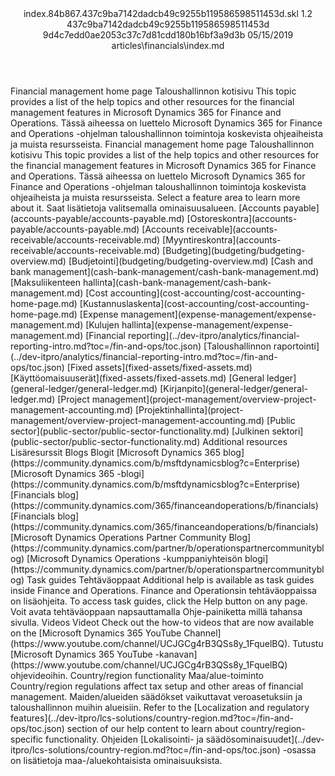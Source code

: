 <?xml version="1.0" encoding="UTF-8"?>
<xliff xmlns:logoport="urn:logoport:xliffeditor:xliff-extras:1.0" xmlns:tilt="urn:logoport:xliffeditor:tilt-non-translatables:1.0" xmlns:xsi="http://www.w3.org/2001/XMLSchema-instance" xmlns="urn:oasis:names:tc:xliff:document:1.2" xmlns:xliffext="urn:microsoft:content:schema:xliffextensions" version="1.2" xsi:schemaLocation="urn:oasis:names:tc:xliff:document:1.2 xliff-core-1.2-transitional.xsd">
  <file datatype="xml" source-language="en-US" original="index.md" target-language="fi-FI">
    <header>
      <tool tool-company="Microsoft" tool-version="1.0-7889195" tool-name="mdxliff" tool-id="mdxliff"/>
      <xliffext:skl_file_name>index.84b867.437c9ba7142dadcb49c9255b119586598511453d.skl</xliffext:skl_file_name>
      <xliffext:version>1.2</xliffext:version>
      <xliffext:ms.openlocfilehash>437c9ba7142dadcb49c9255b119586598511453d</xliffext:ms.openlocfilehash>
      <xliffext:ms.sourcegitcommit>9d4c7edd0ae2053c37c7d81cdd180b16bf3a9d3b</xliffext:ms.sourcegitcommit>
      <xliffext:ms.lasthandoff>05/15/2019</xliffext:ms.lasthandoff>
      <xliffext:ms.openlocfilepath>articles\financials\index.md</xliffext:ms.openlocfilepath>
    </header>
    <body>
      <group extype="content" id="content">
        <trans-unit xml:space="preserve" translate="yes" id="101" restype="x-metadata">
          <source>Financial management home page</source>
        <target logoport:matchpercent="101" state="translated" state-qualifier="leveraged-tm">Taloushallinnon kotisivu</target></trans-unit>
        <trans-unit xml:space="preserve" translate="yes" id="102" restype="x-metadata">
          <source>This topic provides a list of the help topics and other resources for the financial management features in Microsoft Dynamics 365 for Finance and Operations.</source>
        <target logoport:matchpercent="101" state="translated" state-qualifier="leveraged-tm">Tässä aiheessa on luettelo Microsoft Dynamics 365 for Finance and Operations -ohjelman taloushallinnon toimintoja koskevista ohjeaiheista ja muista resursseista.</target></trans-unit>
        <trans-unit xml:space="preserve" translate="yes" id="103">
          <source>Financial management home page</source>
        <target logoport:matchpercent="101" state="translated" state-qualifier="leveraged-tm">Taloushallinnon kotisivu</target></trans-unit>
        <trans-unit xml:space="preserve" translate="yes" id="104">
          <source>This topic provides a list of the help topics and other resources for the financial management features in Microsoft Dynamics 365 for Finance and Operations.</source>
        <target logoport:matchpercent="101" state="translated" state-qualifier="leveraged-tm">Tässä aiheessa on luettelo Microsoft Dynamics 365 for Finance and Operations -ohjelman taloushallinnon toimintoja koskevista ohjeaiheista ja muista resursseista.</target></trans-unit>
        <trans-unit xml:space="preserve" translate="yes" id="105">
          <source>Select a feature area to learn more about it.</source>
        <target logoport:matchpercent="101" state="translated" state-qualifier="leveraged-tm">Saat lisätietoja valitsemalla ominaisuusalueen.</target></trans-unit>
        <trans-unit xml:space="preserve" translate="yes" id="106">
          <source><bpt id="p1">[</bpt>Accounts payable<ept id="p1">](accounts-payable/accounts-payable.md)</ept></source>
        <target logoport:matchpercent="101" state="translated" state-qualifier="leveraged-tm"><bpt id="p1">[</bpt>Ostoreskontra<ept id="p1">](accounts-payable/accounts-payable.md)</ept></target></trans-unit>
        <trans-unit xml:space="preserve" translate="yes" id="107">
          <source><bpt id="p1">[</bpt>Accounts receivable<ept id="p1">](accounts-receivable/accounts-receivable.md)</ept></source>
        <target logoport:matchpercent="101" state="translated" state-qualifier="leveraged-tm"><bpt id="p1">[</bpt>Myyntireskontra<ept id="p1">](accounts-receivable/accounts-receivable.md)</ept></target></trans-unit>
        <trans-unit xml:space="preserve" translate="yes" id="108">
          <source><bpt id="p1">[</bpt>Budgeting<ept id="p1">](budgeting/budgeting-overview.md)</ept></source>
        <target logoport:matchpercent="101" state="translated" state-qualifier="leveraged-tm"><bpt id="p1">[</bpt>Budjetointi<ept id="p1">](budgeting/budgeting-overview.md)</ept></target></trans-unit>
        <trans-unit xml:space="preserve" translate="yes" id="109">
          <source><bpt id="p1">[</bpt>Cash and bank management<ept id="p1">](cash-bank-management/cash-bank-management.md)</ept></source>
        <target logoport:matchpercent="101" state="translated" state-qualifier="leveraged-tm"><bpt id="p1">[</bpt>Maksuliikenteen hallinta<ept id="p1">](cash-bank-management/cash-bank-management.md)</ept></target></trans-unit>
        <trans-unit xml:space="preserve" translate="yes" id="110">
          <source><bpt id="p1">[</bpt>Cost accounting<ept id="p1">](cost-accounting/cost-accounting-home-page.md)</ept></source>
        <target logoport:matchpercent="101" state="translated" state-qualifier="leveraged-tm"><bpt id="p1">[</bpt>Kustannuslaskenta<ept id="p1">](cost-accounting/cost-accounting-home-page.md)</ept></target></trans-unit>
        <trans-unit xml:space="preserve" translate="yes" id="111">
          <source><bpt id="p1">[</bpt>Expense management<ept id="p1">](expense-management/expense-management.md)</ept></source>
        <target logoport:matchpercent="101" state="translated" state-qualifier="leveraged-tm"><bpt id="p1">[</bpt>Kulujen hallinta<ept id="p1">](expense-management/expense-management.md)</ept></target></trans-unit>
        <trans-unit xml:space="preserve" translate="yes" id="112">
          <source><bpt id="p1">[</bpt>Financial reporting<ept id="p1">](../dev-itpro/analytics/financial-reporting-intro.md?toc=/fin-and-ops/toc.json)</ept></source>
        <target logoport:matchpercent="101" state="translated" state-qualifier="leveraged-tm"><bpt id="p1">[</bpt>Taloushallinnon raportointi<ept id="p1">](../dev-itpro/analytics/financial-reporting-intro.md?toc=/fin-and-ops/toc.json)</ept></target></trans-unit>
        <trans-unit xml:space="preserve" translate="yes" id="113">
          <source><bpt id="p1">[</bpt>Fixed assets<ept id="p1">](fixed-assets/fixed-assets.md)</ept></source>
        <target logoport:matchpercent="101" state="translated" state-qualifier="leveraged-tm"><bpt id="p1">[</bpt>Käyttöomaisuuserät<ept id="p1">](fixed-assets/fixed-assets.md)</ept></target></trans-unit>
        <trans-unit xml:space="preserve" translate="yes" id="114">
          <source><bpt id="p1">[</bpt>General ledger<ept id="p1">](general-ledger/general-ledger.md)</ept></source>
        <target logoport:matchpercent="101" state="translated" state-qualifier="leveraged-tm"><bpt id="p1">[</bpt>Kirjanpito<ept id="p1">](general-ledger/general-ledger.md)</ept></target></trans-unit>
        <trans-unit xml:space="preserve" translate="yes" id="115">
          <source><bpt id="p1">[</bpt>Project management<ept id="p1">](project-management/overview-project-management-accounting.md)</ept></source>
        <target logoport:matchpercent="101" state="translated" state-qualifier="leveraged-tm"><bpt id="p1">[</bpt>Projektinhallinta<ept id="p1">](project-management/overview-project-management-accounting.md)</ept></target></trans-unit>
        <trans-unit xml:space="preserve" translate="yes" id="116">
          <source><bpt id="p1">[</bpt>Public sector<ept id="p1">](public-sector/public-sector-functionality.md)</ept></source>
        <target logoport:matchpercent="101" state="translated" state-qualifier="leveraged-tm"><bpt id="p1">[</bpt>Julkinen sektori<ept id="p1">](public-sector/public-sector-functionality.md)</ept></target></trans-unit>
        <trans-unit xml:space="preserve" translate="yes" id="117">
          <source>Additional resources</source>
        <target logoport:matchpercent="101" state="translated" state-qualifier="leveraged-tm">Lisäresurssit</target></trans-unit>
        <trans-unit xml:space="preserve" translate="yes" id="118">
          <source>Blogs</source>
        <target logoport:matchpercent="101" state="translated" state-qualifier="leveraged-tm">Blogit</target></trans-unit>
        <trans-unit xml:space="preserve" translate="yes" id="119">
          <source><bpt id="p1">[</bpt>Microsoft Dynamics 365 blog<ept id="p1">](https://community.dynamics.com/b/msftdynamicsblog?c=Enterprise)</ept></source>
        <target logoport:matchpercent="101" state="translated" state-qualifier="leveraged-tm"><bpt id="p1">[</bpt>Microsoft Dynamics 365 -blogi<ept id="p1">](https://community.dynamics.com/b/msftdynamicsblog?c=Enterprise)</ept></target></trans-unit>
        <trans-unit xml:space="preserve" translate="yes" id="120">
          <source><bpt id="p1">[</bpt>Financials blog<ept id="p1">](https://community.dynamics.com/365/financeandoperations/b/financials)</ept></source>
        <target logoport:matchpercent="101" state="translated" state-qualifier="leveraged-tm"><bpt id="p1">[</bpt>Financials blog<ept id="p1">](https://community.dynamics.com/365/financeandoperations/b/financials)</ept></target></trans-unit>
        <trans-unit xml:space="preserve" translate="yes" id="121">
          <source><bpt id="p1">[</bpt>Microsoft Dynamics Operations Partner Community Blog<ept id="p1">](https://community.dynamics.com/partner/b/operationspartnercommunityblog)</ept></source>
        <target logoport:matchpercent="101" state="translated" state-qualifier="leveraged-tm"><bpt id="p1">[</bpt>Microsoft Dynamics Operations -kumppaniyhteisön blogi<ept id="p1">](https://community.dynamics.com/partner/b/operationspartnercommunityblog)</ept></target></trans-unit>
        <trans-unit xml:space="preserve" translate="yes" id="122">
          <source>Task guides</source>
        <target logoport:matchpercent="101" state="translated" state-qualifier="leveraged-tm">Tehtäväoppaat</target></trans-unit>
        <trans-unit xml:space="preserve" translate="yes" id="123">
          <source>Additional help is available as task guides inside Finance and Operations.</source>
        <target logoport:matchpercent="101" state="translated" state-qualifier="leveraged-tm">Finance and Operationsin tehtäväoppaissa on lisäohjeita.</target></trans-unit>
        <trans-unit xml:space="preserve" translate="yes" id="124">
          <source>To access task guides, click the Help button on any page.</source>
        <target logoport:matchpercent="101" state="translated" state-qualifier="leveraged-tm">Voit avata tehtäväoppaan napsauttamalla Ohje-painiketta millä tahansa sivulla.</target></trans-unit>
        <trans-unit xml:space="preserve" translate="yes" id="125">
          <source>Videos</source>
        <target logoport:matchpercent="101" state="translated" state-qualifier="leveraged-tm">Videot</target></trans-unit>
        <trans-unit xml:space="preserve" translate="yes" id="126">
          <source>Check out the how-to videos that are now available on the <bpt id="p1">[</bpt>Microsoft Dynamics 365 YouTube Channel<ept id="p1">](https://www.youtube.com/channel/UCJGCg4rB3QSs8y_1FquelBQ)</ept>.</source>
        <target logoport:matchpercent="101" state="translated" state-qualifier="leveraged-tm">Tutustu <bpt id="p1">[</bpt>Microsoft Dynamics 365 YouTube -kanavan<ept id="p1">](https://www.youtube.com/channel/UCJGCg4rB3QSs8y_1FquelBQ)</ept> ohjevideoihin.</target></trans-unit>
        <trans-unit xml:space="preserve" translate="yes" id="127">
          <source>Country/region functionality</source>
        <target logoport:matchpercent="101" state="translated" state-qualifier="leveraged-tm">Maa/alue-toiminto</target></trans-unit>
        <trans-unit xml:space="preserve" translate="yes" id="128">
          <source>Country/region regulations affect tax setup and other areas of financial management.</source>
        <target logoport:matchpercent="101" state="translated" state-qualifier="leveraged-tm">Maiden/alueiden säädökset vaikuttavat veroasetuksiin ja taloushallinnon muihin alueisiin.</target></trans-unit>
        <trans-unit xml:space="preserve" translate="yes" id="129">
          <source>Refer to the <bpt id="p1">[</bpt>Localization and regulatory features<ept id="p1">](../dev-itpro/lcs-solutions/country-region.md?toc=/fin-and-ops/toc.json)</ept> section of our help content to learn about country/region-specific functionality.</source>
        <target logoport:matchpercent="101" state="translated" state-qualifier="leveraged-tm">Ohjeiden <bpt id="p1">[</bpt>Lokalisointi- ja säädösominaisuudet<ept id="p1">](../dev-itpro/lcs-solutions/country-region.md?toc=/fin-and-ops/toc.json)</ept> -osassa on lisätietoja maa-/aluekohtaisista ominaisuuksista.</target></trans-unit>
      </group>
    </body>
  </file>
</xliff>